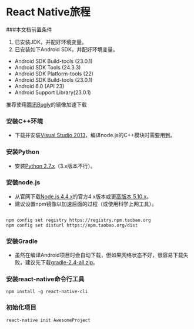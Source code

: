 # React Native旅程
###本文档前置条件
1. 已安装JDK，并配好环境变量。
2. 已安装如下Android SDK，并配好环境变量。
- Android SDK Build-tools (23.0.1)
- Android SDK Tools (24.3.3)
- Android SDK Platform-tools (22)
- Android SDK Build-tools (23.0.1)
- Android 6.0 (API 23)
- Android Support Library(23.0.1)

推荐使用[腾讯Bugly](http://android-mirror.bugly.qq.com:8080/include/usage.html)的镜像加速下载


### 安装C++环境
- 下载并安装[Visual Studio 2013](ed2k://|file|en_visual_studio_express_2013_for_web_x86_dvd_3009395.iso|632700928|166AD0A50E1E342FD3F76ECC41D2690C|/)，编译node.js的C++模块时需要用到。

### 安装Python
- 安装[Python 2.7.x](https://www.python.org/downloads/release/python-2711/)（3.x版本不行）。

### 安装node.js
- 从官网下载[Node.js 4.4.x](https://nodejs.org/dist/v4.4.2/node-v4.4.2-x64.msi)的官方4.x版本或更[高版本 5.10.x](https://nodejs.org/dist/v5.10.1/node-v5.10.1-x64.msi)。
- 建议设置npm镜像以加速后面的过程（或使用科学上网工具）。
<pre><code>
npm config set registry https://registry.npm.taobao.org
npm config set disturl https://npm.taobao.org/dist
</code></pre>


### 安装Gradle
- 虽然在编译Android项目时会自动下载，但如果网络状态不好，很容易下载失败，建议先下载[gradle-2.4-all.zip](http://pan.baidu.com/s/1c0dcgfe)。

### 安装react-native命令行工具
<pre><code>npm install -g react-native-cli</code></pre>

### 初始化项目
<pre><code>react-native init AwesomeProject</code></pre>









